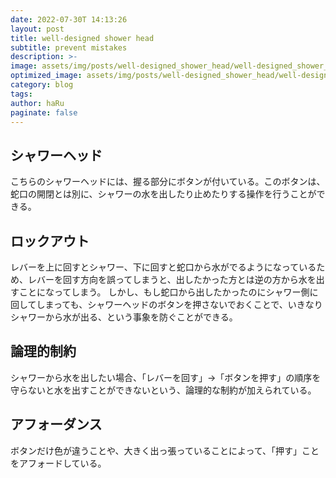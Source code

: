 ```yaml
---
date: 2022-07-30T 14:13:26
layout: post
title: well-designed shower head
subtitle: prevent mistakes
description: >-
image: assets/img/posts/well-designed_shower_head/well-designed_shower_head.jpg
optimized_image: assets/img/posts/well-designed_shower_head/well-designed_shower_head_resized_thumbnail.jpg
category: blog
tags: 
author: haRu
paginate: false
---
```


## シャワーヘッド

こちらのシャワーヘッドには、握る部分にボタンが付いている。このボタンは、蛇口の開閉とは別に、シャワーの水を出したり止めたりする操作を行うことができる。

## ロックアウト

レバーを上に回すとシャワー、下に回すと蛇口から水がでるようになっているため、レバーを回す方向を誤ってしまうと、出したかった方とは逆の方から水を出すことになってしまう。
しかし、もし蛇口から出したかったのにシャワー側に回してしまっても、シャワーヘッドのボタンを押さないでおくことで、いきなりシャワーから水が出る、という事象を防ぐことができる。

## 論理的制約

シャワーから水を出したい場合、「レバーを回す」→「ボタンを押す」の順序を守らないと水を出すことができないという、論理的な制約が加えられている。

## アフォーダンス

ボタンだけ色が違うことや、大きく出っ張っていることによって、「押す」ことをアフォードしている。